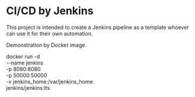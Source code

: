 # CI/CD by Jenkins
This project is intended to create a Jenkins pipeline as a template whoever can use it for their own automation.

Demonstration by Docker image.

docker run -d \
  --name jenkins \
  -p 8080:8080 \
  -p 50000:50000 \
  -v jenkins_home:/var/jenkins_home \
  jenkins/jenkins:lts
